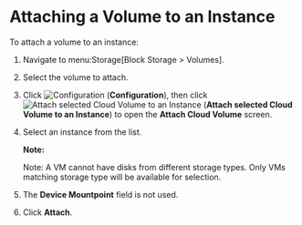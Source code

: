 # Attaching a Volume to an Instance

To attach a volume to an instance:

1.  Navigate to menu:Storage\[Block Storage \> Volumes\].

2.  Select the volume to attach.

3.  Click ![Configuration](../images/1847.png) (**Configuration**), then
    click ![Attach selected Cloud Volume to an Instance](../images/volume-icon.png) (**Attach selected Cloud Volume to an Instance**) to open the **Attach Cloud Volume** screen.

4.  Select an instance from the list.

    **Note:**

    Note: A VM cannot have disks from different storage types. Only VMs matching storage type will be available for selection.

5.  The **Device Mountpoint** field is not used.

6.  Click **Attach**.
